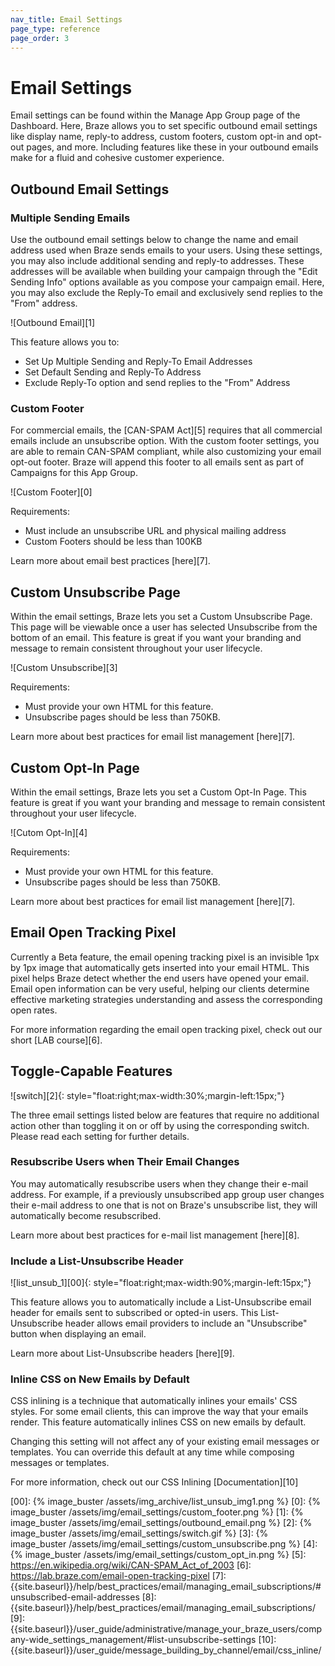 ```yaml
---
nav_title: Email Settings
page_type: reference
page_order: 3
---
```


# Email Settings

Email settings can be found within the Manage App Group page of the Dashboard. Here, Braze allows you to set specific outbound email settings like display name, reply-to address, custom footers, custom opt-in and opt-out pages, and more. Including features like these in your outbound emails make for a fluid and cohesive customer experience.

## Outbound Email Settings

### Multiple Sending Emails

Use the outbound email settings below to change the name and email address used when Braze sends emails to your users. Using these settings, you may also include additional sending and reply-to addresses. These addresses will be available when building your campaign through the "Edit Sending Info" options available as you compose your campaign email. Here, you may also exclude the Reply-To email and exclusively send replies to the "From" address. 

![Outbound Email][1]

This feature allows you to:
- Set Up Multiple Sending and Reply-To Email Addresses
- Set Default Sending and Reply-To Address
- Exclude Reply-To option and send replies to the "From" Address

### Custom Footer

For commercial emails, the [CAN-SPAM Act][5] requires that all commercial emails include an unsubscribe option. With the custom footer settings, you are able to remain CAN-SPAM compliant, while also customizing your email opt-out footer. Braze will append this footer to all emails sent as part of Campaigns for this App Group. 

![Custom Footer][0]

Requirements:
- Must include an unsubscribe URL and physical mailing address
- Custom Footers should be less than 100KB

Learn more about email best practices [here][7].

## Custom Unsubscribe Page

Within the email settings, Braze lets you set a Custom Unsubscribe Page. This page will be viewable once a user has selected Unsubscribe from the bottom of an email. This feature is great if you want your branding and message to remain consistent throughout your user lifecycle. 

![Custom Unsubscribe][3]

Requirements:
- Must provide your own HTML for this feature.
- Unsubscribe pages should be less than 750KB.

Learn more about best practices for email list management [here][7].

## Custom Opt-In Page

Within the email settings, Braze lets you set a Custom Opt-In Page. This feature is great if you want your branding and message to remain consistent throughout your user lifecycle. 

![Cutom Opt-In][4]

Requirements:
- Must provide your own HTML for this feature.
- Unsubscribe pages should be less than 750KB.

Learn more about best practices for email list management [here][7].

## Email Open Tracking Pixel

Currently a Beta feature, the email opening tracking pixel is an invisible 1px by 1px image that automatically gets inserted into your email HTML. This pixel helps Braze detect whether the end users have opened your email. Email open information can be very useful, helping our clients determine effective marketing strategies understanding and assess the corresponding open rates.

For more information regarding the email open tracking pixel, check out our short [LAB course][6].

## Toggle-Capable Features
![switch][2]{: style="float:right;max-width:30%;margin-left:15px;"}

The three email settings listed below are features that require no additional action other than toggling it on or off by using the corresponding switch. Please read each setting for further details.

### Resubscribe Users when Their Email Changes

You may automatically resubscribe users when they change their e-mail address. For example, if a previously unsubscribed app group user changes their e-mail address to one that is not on Braze's unsubscribe list, they will automatically become resubscribed. 

Learn more about best practices for e-mail list management [here][8].

### Include a List-Unsubscribe Header 

![list_unsub_1][00]{: style="float:right;max-width:90%;margin-left:15px;"}

This feature allows you to automatically include a List-Unsubscribe email header for emails sent to subscribed or opted-in users. This List-Unsubscribe header allows email providers to include an "Unsubscribe" button when displaying an email. 

Learn more about List-Unsubscribe headers [here][9].

### Inline CSS on New Emails by Default

CSS inlining is a technique that automatically inlines your emails' CSS styles. For some email clients, this can improve the way that your emails render. This feature automatically inlines CSS on new emails by default.

Changing this setting will not affect any of your existing email messages or templates. You can override this default at any time while composing messages or templates.

For more information, check out our CSS Inlining [Documentation][10]

[00]: {% image_buster /assets/img_archive/list_unsub_img1.png %}
[0]: {% image_buster /assets/img/email_settings/custom_footer.png %}
[1]: {% image_buster /assets/img/email_settings/outbound_email.png %}
[2]: {% image_buster /assets/img/email_settings/switch.gif %}
[3]: {% image_buster /assets/img/email_settings/custom_unsubscribe.png %}
[4]: {% image_buster /assets/img/email_settings/custom_opt_in.png %}
[5]: https://en.wikipedia.org/wiki/CAN-SPAM_Act_of_2003
[6]: https://lab.braze.com/email-open-tracking-pixel
[7]: {{site.baseurl}}/help/best_practices/email/managing_email_subscriptions/#unsubscribed-email-addresses
[8]: {{site.baseurl}}/help/best_practices/email/managing_email_subscriptions/
[9]: {{site.baseurl}}/user_guide/administrative/manage_your_braze_users/company-wide_settings_management/#list-unsubscribe-settings
[10]: {{site.baseurl}}/user_guide/message_building_by_channel/email/css_inline/

